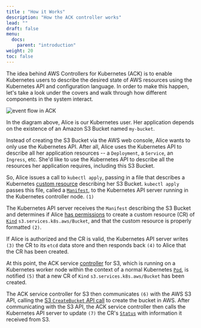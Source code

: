 ```yaml
---
title : "How it Works"
description: "How the ACK controller works"
lead: ""
draft: false
menu: 
  docs:
    parent: "introduction"
weight: 20
toc: false
---
```


The idea behind AWS Controllers for Kubernetes (ACK) is to enable Kubernetes
users to describe the desired state of AWS resources using the Kubernetes API
and configuration language. In order to make this happen, let's take a look
under the covers and walk through how different components in the system
interact.

![event flow in ACK](../images/ack-how-it-works.png)


In the diagram above, Alice is our Kubernetes user. Her application depends on
the existence of an Amazon S3 Bucket named `my-bucket`.

Instead of creating the S3 Bucket via the AWS web console, Alice wants to only
use the Kubernetes API. After all, Alice uses the Kubernetes API to describe
all her application resources -- a `Deployment`, a `Service`, an `Ingress`,
etc. She'd like to use the Kubernetes API to describe all the resources her
application requires, including this S3 Bucket.

So, Alice issues a call to `kubectl apply`, passing in a file that describes a
Kubernetes [custom resource][crd] describing her S3 Bucket. `kubectl apply`
passes this file, called a [`Manifest`][manifest], to the Kubernetes API server
running in the Kubernetes controller node. `(1)`

The Kubernetes API server receives the `Manifest` describing the S3 Bucket and
determines if Alice [has permissions][authz] to create a custom resource (CR)
of [`Kind`][api-kind] `s3.services.k8s.aws/Bucket`, and that the custom
resource is properly formatted `(2)`.

If Alice is authorized and the CR is valid, the Kubernetes API server writes
`(3)` the CR to its `etcd` data store and then responds back `(4)` to Alice
that the CR has been created.

At this point, the ACK service [controller][controller] for S3, which is
running on a Kubernetes worker node within the context of a normal Kubernetes
[`Pod`][pod], is notified `(5)` that a new CR of `Kind`
`s3.services.k8s.aws/Bucket` has been created.

The ACK service controller for S3 then communicates `(6)` with the AWS S3 API,
calling the [S3 `CreateBucket` API call][s3-cb-api] to create the bucket in
AWS. After communicating with the S3 API, the ACK service controller then calls
the Kubernetes API server to update `(7)` the CR's [`Status`][spec-status] with
information it received from S3.

[api-kind]: https://kubernetes.io/docs/reference/using-api/api-concepts/#standard-api-terminology
[authz]: https://aws-controllers-k8s.github.io/community/user-docs/authorization/
[pod]: https://kubernetes.io/docs/concepts/workloads/pods/
[manifest]: https://kubernetes.io/docs/reference/glossary/?all=true#term-manifest
[controller]: https://kubernetes.io/docs/reference/glossary/?fundamental=true#term-controller
[crd]: https://kubernetes.io/docs/concepts/extend-kubernetes/api-extension/custom-resources/
[s3-cb-api]: https://docs.aws.amazon.com/AmazonS3/latest/API/API_CreateBucket.html
[spec-status]: https://kubernetes.io/docs/concepts/overview/working-with-objects/kubernetes-objects/#object-spec-and-status
